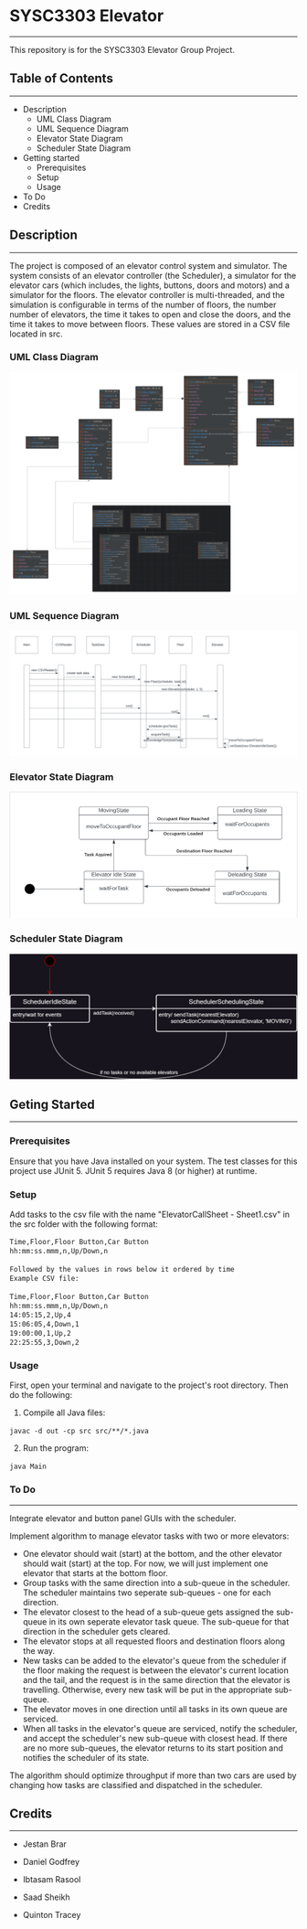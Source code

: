 
# SYSC3303 Elevator 
___
This repository is for the SYSC3303 Elevator Group Project.

## Table of Contents
___
- Description
  - UML Class Diagram
  - UML Sequence Diagram
  - Elevator State Diagram
  - Scheduler State Diagram
- Getting started
  - Prerequisites
  - Setup
  - Usage
- To Do
- Credits

## Description
___
The project is composed of an elevator control system and simulator. The system consists of an
elevator controller (the Scheduler), a simulator for the elevator cars (which includes, the lights, buttons, doors
and motors) and a simulator for the floors. The elevator controller is multi-threaded, and the simulation is configurable in terms of the number of floors,
the number number of elevators, the time it takes to open and close the doors, and the time it takes to move
between floors. These values are stored in a CSV file located in src.

### UML Class Diagram
![UML Class](Diagrams/UML%20Class%20Diagram%20Milestone1.png)

### UML Sequence Diagram
![UML Sequence](Diagrams/UML%20Sequence%20Diagram%20Milestone1.png)

### Elevator State Diagram
![Elevator State](Diagrams/Elevator_State_Diagram.png)

### Scheduler State Diagram
![Scheduler State](Diagrams/Scheduler_State_Diagram.png)

## Geting Started
___
### Prerequisites
Ensure that you have Java installed on your system.
The test classes for this project use JUnit 5.
JUnit 5 requires Java 8 (or higher) at runtime. 

### Setup
Add tasks to the csv file with the name "ElevatorCallSheet - Sheet1.csv" in the src folder with the following format:

    Time,Floor,Floor Button,Car Button
    hh:mm:ss.mmm,n,Up/Down,n

    Followed by the values in rows below it ordered by time
    Example CSV file:

    Time,Floor,Floor Button,Car Button
    hh:mm:ss.mmm,n,Up/Down,n
    14:05:15,2,Up,4
    15:06:05,4,Down,1
    19:00:00,1,Up,2
    22:25:55,3,Down,2

### Usage
First, open your terminal and navigate to the project's root directory. Then do the following:
1. Compile all Java files:

```javac -d out -cp src src/**/*.java```

2. Run the program:

```java Main```

### To Do
___
Integrate elevator and button panel GUIs with the scheduler.

Implement algorithm to manage elevator tasks with two or more elevators:
- One elevator should wait (start) at the bottom, and the other elevator should wait (start) at the top. For now, we will just implement one elevator that starts at the bottom floor.
- Group tasks with the same direction into a sub-queue in the scheduler. The scheduler maintains two seperate sub-queues - one for each direction.
- The elevator closest to the head of a sub-queue gets assigned the sub-queue in its own seperate elevator task queue. The sub-queue for that direction in the scheduler gets cleared.
- The elevator stops at all requested floors and destination floors along the way.
- New tasks can be added to the elevator's queue from the scheduler if the floor making the request is between the elevator's current location and the tail, and the request is in the same direction that the elevator is travelling. Otherwise, every new task will be put in the appropriate sub-queue.
- The elevator moves in one direction until all tasks in its own queue are serviced.
- When all tasks in the elevator's queue are serviced, notify the scheduler, and accept the scheduler's new sub-queue with closest head. If there are no more sub-queues, the elevator returns to its start position and notifies the scheduler of its state.

The algorithm should optimize throughput if more than two cars are used by changing how tasks are classified and dispatched in the scheduler.

## Credits
___

- Jestan Brar

- Daniel Godfrey

- Ibtasam Rasool

- Saad Sheikh

- Quinton Tracey 


